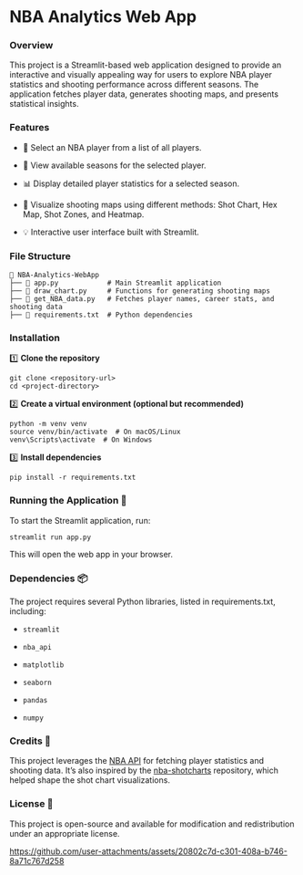 # NBA Analytics Web App

### Overview

This project is a Streamlit-based web application designed to provide an interactive and visually appealing way for users to explore NBA player statistics and shooting performance across different seasons. The application fetches player data, generates shooting maps, and presents statistical insights.

### Features

- 🏀 Select an NBA player from a list of all players.

- 📆 View available seasons for the selected player.

- 📊 Display detailed player statistics for a selected season.

- 🎯 Visualize shooting maps using different methods: Shot Chart, Hex Map, Shot Zones, and Heatmap.

- 💡 Interactive user interface built with Streamlit.

### File Structure
```
📂 NBA-Analytics-WebApp
├── 📄 app.py            # Main Streamlit application
├── 📄 draw_chart.py     # Functions for generating shooting maps
├── 📄 get_NBA_data.py   # Fetches player names, career stats, and shooting data
├── 📄 requirements.txt  # Python dependencies
```
### Installation

1️⃣ **Clone the repository**
```
git clone <repository-url>
cd <project-directory>
```
2️⃣ **Create a virtual environment (optional but recommended)**
```
python -m venv venv
source venv/bin/activate  # On macOS/Linux
venv\Scripts\activate  # On Windows
```
3️⃣ **Install dependencies**
```
pip install -r requirements.txt
```
### Running the Application 🚀

To start the Streamlit application, run:
```
streamlit run app.py
```
This will open the web app in your browser.

### Dependencies 📦

The project requires several Python libraries, listed in requirements.txt, including:

- ```streamlit```

- ```nba_api```

- ```matplotlib```

- ```seaborn```

- ```pandas```

- ```numpy```

### Credits 🙌

This project leverages the [NBA API](https://github.com/swar/nba_api) for fetching player statistics and shooting data. It’s also inspired by the [nba-shotcharts](https://github.com/hkair/nba-shotcharts) repository, which helped shape the shot chart visualizations.

### License 📜

This project is open-source and available for modification and redistribution under an appropriate license.

https://github.com/user-attachments/assets/20802c7d-c301-408a-b746-8a71c767d258
